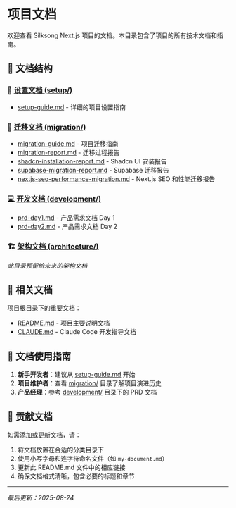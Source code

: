 # 项目文档

欢迎查看 Silksong Next.js 项目的文档。本目录包含了项目的所有技术文档和指南。

## 📁 文档结构

### 🔧 [设置文档 (setup/)](./setup/)
- [setup-guide.md](./setup/setup-guide.md) - 详细的项目设置指南

### 🔄 [迁移文档 (migration/)](./migration/)
- [migration-guide.md](./migration/migration-guide.md) - 项目迁移指南
- [migration-report.md](./migration/migration-report.md) - 迁移过程报告
- [shadcn-installation-report.md](./migration/shadcn-installation-report.md) - Shadcn UI 安装报告
- [supabase-migration-report.md](./migration/supabase-migration-report.md) - Supabase 迁移报告
- [nextjs-seo-performance-migration.md](./migration/nextjs-seo-performance-migration.md) - Next.js SEO 和性能迁移报告

### 💻 [开发文档 (development/)](./development/)
- [prd-day1.md](./development/prd-day1.md) - 产品需求文档 Day 1
- [prd-day2.md](./development/prd-day2.md) - 产品需求文档 Day 2

### 🏗️ [架构文档 (architecture/)](./architecture/)
*此目录预留给未来的架构文档*

## 🔗 相关文档

项目根目录下的重要文档：
- [README.md](../README.md) - 项目主要说明文档
- [CLAUDE.md](../CLAUDE.md) - Claude Code 开发指导文档

## 📖 文档使用指南

1. **新手开发者**：建议从 [setup-guide.md](./setup/setup-guide.md) 开始
2. **项目维护者**：查看 [migration/](./migration/) 目录了解项目演进历史
3. **产品经理**：参考 [development/](./development/) 目录下的 PRD 文档

## 🤝 贡献文档

如需添加或更新文档，请：
1. 将文档放置在合适的分类目录下
2. 使用小写字母和连字符命名文件（如 `my-document.md`）
3. 更新此 README.md 文件中的相应链接
4. 确保文档格式清晰，包含必要的标题和章节

---

*最后更新：2025-08-24*